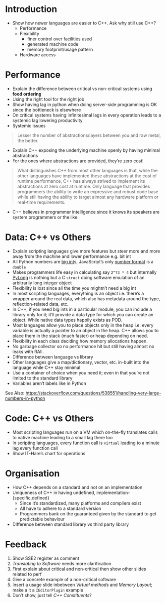 # Introduction

* Show how newer languages are easier to C++.  Ask why still use C++?
  - Performance
  - Flexibility
    + finer control over facilities used
    + generated machine code
    +  memory footprint/usage pattern
  - Hardware access

# Performance

* Explain the difference between critical vs non-critical systems using **food ordering**
* Using the right tool for the right job
* Show having lag in python when doing server-side programming is OK since the bottleneck is elsewhere
* On critical systems having infinitesimal lags in every operation leads to a systemic lag lowering productivity
* Systemic issues
> Lesser the number of abstractions/layers between you and raw metal, the better.
* Explain C++ exposing the underlying machine openly by having minimal abstractions
* For the ones where abstractions are provided, they’re zero cost!
> What distinguishes C++ from most other languages is that, while the other languages have implemented these abstractions at the cost of runtime performance, C++ has always strived to implement its abstractions at zero cost at runtime.
> Only language that provides programmers the ability to write an expressive and robust code base while still having the ability to target almost any hardware platform or real-time requirements.
* C++ believes in programmer intelligence since it knows its speakers are system programmers or the like

# Data: C++ vs Others

* Explain scripting languages give more features but steer more and more away from the machine and lower performance e.g. bit int
* All Python numbers are [big int](https://rushter.com/blog/python-integer-implementation/)s, JavaScript’s only [number format](https://www.w3schools.com/js/js_numbers.asp) is a `double`
* Makes programmers life easy in calculating say `2^73 * 4` but internally [PyLong](https://docs.python.org/3/c-api/long.html#c.PyLongObject) is nothing but a C `struct` doing software emulation of an arbitrarily long integer object
* Flexibility is lost since all the time you mightn’t need a big int
* In most scripting languages, everything is an object i.e. there’s a wrapper around the real data, which also has metadata around the type, reflection-related data, etc.
* In C++, if you need big ints in a particular module, you can include a library only for it; it’ll provide a data type for which you can create an object. While native data types happily exists as POD.
* Most languages allow you to place objects only in the heap i.e. every variable is actually a pointer to an object in the heap.  C++ allows you to place them in the stack (much faster) or heap depending on need.
* Flexibility in each class deciding how memory allocations happen.
* No garbage collector so no performance hit but still having almost no leaks with RAII.
* Difference between language vs library
* Other languages give a map/dictionary, vector, etc. in-built into the language while C++ stay minimal
* Use a container of choice when you need it; even in that you’re not limited to the standard library
* Variables aren’t labels like in Python

See Also: https://stackoverflow.com/questions/538551/handling-very-large-numbers-in-python

# Code: C++ vs Others

* Most scripting languages run on a VM which on-the-fly translates calls to native machine leading to a small lag there too
* In scripting languages, every function call is `virtual` leading to a minute lag every function call
* Show IT-Hare’s chart for operations

# Organisation

* How C++ depends on a standard and not on an implementation
* Uniqueness of C++ in having undefined, implementation-{specific,defined}
  - Since it’s standardized, many platforms and compilers exist
  - All have to adhere to a standard version
  - Programmers bank on the guaranteed given by the standard to get predictable behaviour
* Difference between standard library vs third party library


# Feedback

1. Show SSE2 register as comment
2. _Translating to Software_ needs more clarification
3. First explain about critical and non-critical then show other slides related to perf
4. Give a concrete example of a non-critical software
5. Insert a usage slide inbetween _Virtual methods_ and _Memory Layout_; make a it a `IEditorPlugin` example
6. Don’t show, just tell _C++ Constituents_?
